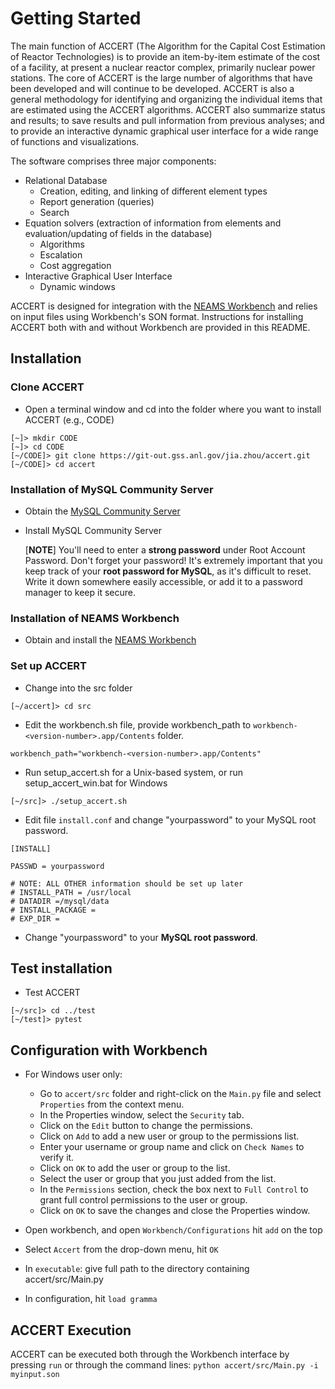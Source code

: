 # Getting Started

The main function of ACCERT (The Algorithm for the Capital Cost Estimation of Reactor Technologies) is to provide an item-by-item estimate of the cost of a facility, at present a nuclear reactor complex, primarily nuclear power stations. The core of ACCERT is the large number of algorithms that have been developed and will continue to be developed. ACCERT is also a general methodology for identifying and organizing the individual items that are estimated using the ACCERT algorithms. ACCERT also summarize status and results; to save results and pull information from previous analyses; and to provide an interactive dynamic graphical user interface for a wide range of functions and visualizations. 


The software comprises three major components:
*	Relational Database
    *	Creation, editing, and linking of different element types
    *	Report generation (queries)
    *	Search
*	Equation solvers (extraction of information from elements and evaluation/updating of fields in the database)
    *	Algorithms
    *	Escalation
    *	Cost aggregation
*	Interactive Graphical User Interface
    *	Dynamic windows


ACCERT is designed for integration with the [NEAMS
Workbench](https://www.ornl.gov/project/neams-workbench) and relies on input
files using Workbench's SON format. Instructions for installing ACCERT both
with and without Workbench are provided in this README.

## Installation

### Clone ACCERT

*   Open a terminal window and cd into the folder where you want to install ACCERT (e.g., CODE)
```console
[~]> mkdir CODE  
[~]> cd CODE   
[~/CODE]> git clone https://git-out.gss.anl.gov/jia.zhou/accert.git   
[~/CODE]> cd accert
```

### Installation of MySQL Community Server

* Obtain the [MySQL Community Server](https://dev.mysql.com/downloads/mysql/)
* Install MySQL Community Server

    [__NOTE__] You'll need to enter a __strong password__ under Root Account Password. Don't forget your password! 
    It's extremely important that you keep track of your **root password for MySQL**, as it's difficult to reset. Write 
    it down somewhere easily accessible, or add it to a password manager to keep it secure.


### Installation of NEAMS Workbench

*   Obtain and install the [NEAMS Workbench](https://code.ornl.gov/neams-workbench/downloads)

### Set up ACCERT

* Change into the src folder 

```console
[~/accert]> cd src 
```

* Edit the workbench.sh file, provide workbench_path to `workbench-<version-number>.app/Contents` folder.

```
workbench_path="workbench-<version-number>.app/Contents"
```

* Run setup_accert.sh for a Unix-based system, or run setup_accert_win.bat for Windows
```console
[~/src]> ./setup_accert.sh 
```

* Edit file `install.conf` and change "yourpassword" to your MySQL root password.

```
[INSTALL]

PASSWD = yourpassword

# NOTE: ALL OTHER information should be set up later 
# INSTALL_PATH = /usr/local 
# DATADIR =/mysql/data
# INSTALL_PACKAGE = 
# EXP_DIR = 
```   

*   Change "yourpassword" to your **MySQL root password**.


## Test installation 

*   Test ACCERT 
```
[~/src]> cd ../test 
[~/test]> pytest
```


## Configuration with Workbench

* For Windows user only:
    * Go to `accert/src` folder and right-click on the `Main.py` file and select `Properties` from the context menu.
    * In the Properties window, select the `Security` tab.
    * Click on the `Edit` button to change the permissions.
    * Click on `Add` to add a new user or group to the permissions list.
    * Enter your username or group name and click on `Check Names` to verify it.
    * Click on `OK` to add the user or group to the list.
    * Select the user or group that you just added from the list.
    * In the `Permissions` section, check the box next to `Full Control` to grant full control permissions to the user or group.
    * Click on `OK` to save the changes and close the Properties window.


* Open workbench, and open `Workbench/Configurations` hit `add` on the top
* Select `Accert` from the drop-down menu, hit `OK`
* In `executable`: give full path to the directory containing accert/src/Main.py
* In configuration, hit `load gramma`

## ACCERT Execution

ACCERT can be executed both through the Workbench interface by pressing `run` or through the command lines:
`python accert/src/Main.py -i myinput.son`


